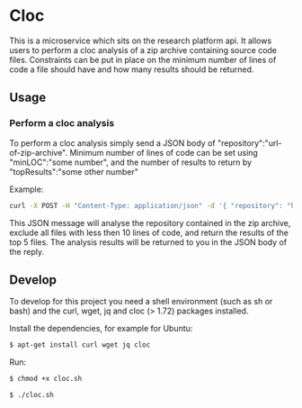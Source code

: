 # Cloc

This is a microservice which sits on the research platform api. It allows users to perform a cloc analysis of a zip archive containing source code files. Constraints can be put in place on the minimum number of lines of code a file should have and how many results should be returned.

## Usage

### Perform a cloc analysis

To perform a cloc analysis simply send a JSON body of "repository":"url-of-zip-archive". Minimum number of lines of code can be set using "minLOC":"some number", and the number of results to return by "topResults":"some other number"

Example:

```bash
curl -X POST -H "Content-Type: application/json" -d '{ "repository": "http://www.fakeurl.com/files/repo.zip", "minLOC":"10", "topResults":"5" }' <microservice-endpoint>
``` 

This JSON message will analyse the repository contained in the zip archive, exclude all files with less then 10 lines of code, and return the results of the top 5 files. The analysis results will be returned to you in the JSON body of the reply.

## Develop

To develop for this project you need a shell environment (such as sh or bash) and the curl, wget, jq and cloc (> 1.72) packages installed.

Install the dependencies, for example for Ubuntu:

```bash
$ apt-get install curl wget jq cloc
```

Run:

```bash
$ chmod +x cloc.sh

$ ./cloc.sh
```